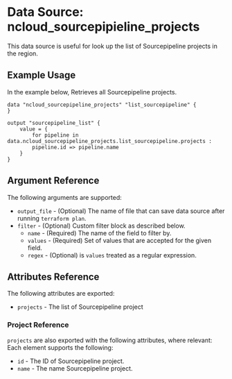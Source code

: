 # Data Source: ncloud_sourcepipieline_projects

This data source is useful for look up the list of Sourcepipeline projects in the region.

## Example Usage

In the example below, Retrieves all Sourcepipeline projects.

```hcl
data "ncloud_sourcepipeline_projects" "list_sourcepipeline" {
}

output "sourcepipeline_list" {
    value = {
        for pipeline in data.ncloud_sourcepipeline_projects.list_sourcepipeline.projects :
        pipeline.id => pipeline.name
    }
}
```

## Argument Reference

The following arguments are supported:

*   `output_file` - (Optional) The name of file that can save data source after running `terraform plan`.
*   `filter` - (Optional) Custom filter block as described below.
    *   `name` - (Required) The name of the field to filter by.
    *   `values` - (Required) Set of values that are accepted for the given field.
    *   `regex` - (Optional) is `values` treated as a regular expression.

## Attributes Reference

The following attributes are exported:

*   `projects` - The list of Sourcepipeline project

### Project Reference

`projects` are also exported with the following attributes, where relevant: Each element supports the following:

*   `id` - The ID of Sourcepipeline project.
*   `name` - The name Sourcepipeline project.

